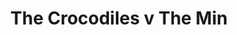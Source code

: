 ---
year: 1990
serialNumber: "0117" 
game: "The Crocodiles"
title: "The Crocodiles v The Min"
gameLocation: ""
gameDate: "/1990"
shortReport: ""
result: ""
resultType: ""
type: "game"
---